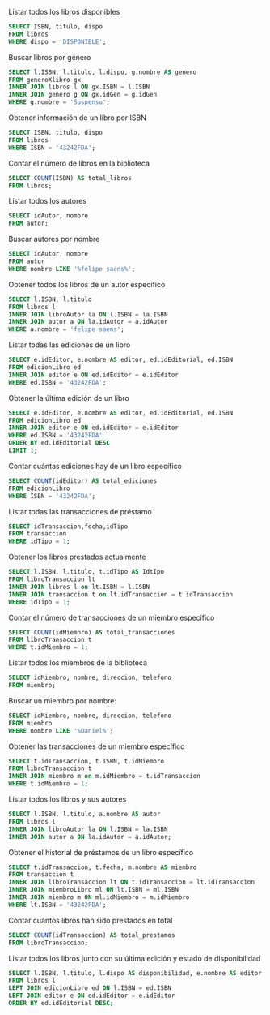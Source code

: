 Listar todos los libros disponibles
```sql
SELECT ISBN, titulo, dispo 
FROM libros 
WHERE dispo = 'DISPONIBLE';
```
Buscar libros por género
```sql
SELECT l.ISBN, l.titulo, l.dispo, g.nombre AS genero
FROM generoXlibro gx
INNER JOIN libros l ON gx.ISBN = l.ISBN
INNER JOIN genero g ON gx.idGen = g.idGen
WHERE g.nombre = 'Suspenso';
```
Obtener información de un libro por ISBN
```sql
SELECT ISBN, titulo, dispo 
FROM libros 
WHERE ISBN = '43242FDA';
```
Contar el número de libros en la biblioteca
```sql
SELECT COUNT(ISBN) AS total_libros 
FROM libros;
```
Listar todos los autores
```sql
SELECT idAutor, nombre
FROM autor;
```
Buscar autores por nombre
```sql
SELECT idAutor, nombre
FROM autor 
WHERE nombre LIKE '%felipe saens%';
```
Obtener todos los libros de un autor específico
```sql
SELECT l.ISBN, l.titulo 
FROM libros l
INNER JOIN libroAutor la ON l.ISBN = la.ISBN
INNER JOIN autor a ON la.idAutor = a.idAutor
WHERE a.nombre = 'felipe saens';
```
Listar todas las ediciones de un libro
```sql
SELECT e.idEditor, e.nombre AS editor, ed.idEditorial, ed.ISBN 
FROM edicionLibro ed
INNER JOIN editor e ON ed.idEditor = e.idEditor
WHERE ed.ISBN = '43242FDA';
```
Obtener la última edición de un libro
```sql
SELECT e.idEditor, e.nombre AS editor, ed.idEditorial, ed.ISBN 
FROM edicionLibro ed
INNER JOIN editor e ON ed.idEditor = e.idEditor
WHERE ed.ISBN = '43242FDA' 
ORDER BY ed.idEditorial DESC
LIMIT 1;
```
Contar cuántas ediciones hay de un libro específico
```sql
SELECT COUNT(idEditor) AS total_ediciones 
FROM edicionLibro 
WHERE ISBN = '43242FDA';
```
Listar todas las transacciones de préstamo
```sql
SELECT idTransaccion,fecha,idTipo
FROM transaccion
WHERE idTipo = 1;
```
Obtener los libros prestados actualmente
```sql
SELECT l.ISBN, l.titulo, t.idTipo AS IdtIpo
FROM libroTransaccion lt
INNER JOIN libros l on lt.ISBN = l.ISBN
INNER JOIN transaccion t on lt.idTransaccion = t.idTransaccion
WHERE idTipo = 1;
```
Contar el número de transacciones de un miembro específico
```sql
SELECT COUNT(idMiembro) AS total_transacciones
FROM libroTransaccion t
WHERE t.idMiembro = 1;
```
Listar todos los miembros de la biblioteca
```sql
SELECT idMiembro, nombre, direccion, telefono
FROM miembro;
```
Buscar un miembro por nombre:
```sql
SELECT idMiembro, nombre, direccion, telefono
FROM miembro 
WHERE nombre LIKE '%Daniel%';
```
Obtener las transacciones de un miembro específico
```sql
SELECT t.idTransaccion, t.ISBN, t.idMiembro 
FROM libroTransaccion t
INNER JOIN miembro m on m.idMiembro = t.idTransaccion
WHERE t.idMiembro = 1;
```
Listar todos los libros y sus autores
```sql
SELECT l.ISBN, l.titulo, a.nombre AS autor
FROM libros l
INNER JOIN libroAutor la ON l.ISBN = la.ISBN
INNER JOIN autor a ON la.idAutor = a.idAutor;
```
Obtener el historial de préstamos de un libro específico
```sql
SELECT t.idTransaccion, t.fecha, m.nombre AS miembro
FROM transaccion t
INNER JOIN libroTransaccion lt ON t.idTransaccion = lt.idTransaccion
INNER JOIN miembroLibro ml ON lt.ISBN = ml.ISBN
INNER JOIN miembro m ON ml.idMiembro = m.idMiembro
WHERE lt.ISBN = '43242FDA';
```
Contar cuántos libros han sido prestados en total
```sql
SELECT COUNT(idTransaccion) AS total_prestamos 
FROM libroTransaccion;
```
Listar todos los libros junto con su última edición y estado de disponibilidad
```sql
SELECT l.ISBN, l.titulo, l.dispo AS disponibilidad, e.nombre AS editor
FROM libros l
LEFT JOIN edicionLibro ed ON l.ISBN = ed.ISBN
LEFT JOIN editor e ON ed.idEditor = e.idEditor
ORDER BY ed.idEditorial DESC;
```